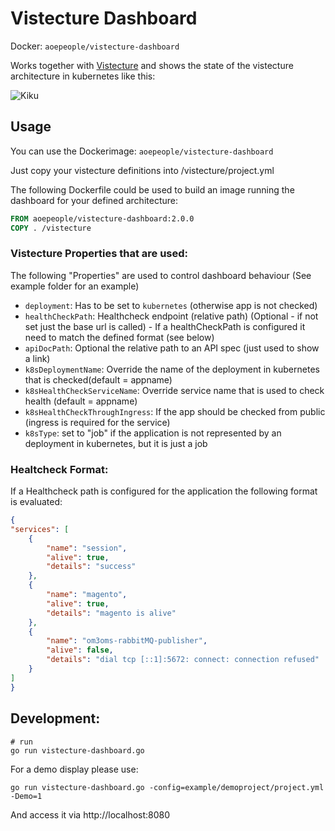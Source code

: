# Vistecture Dashboard

Docker: `aoepeople/vistecture-dashboard`

Works together with [Vistecture](https://github.com/aoepeople/vistecture) and shows the state of the vistecture architecture in kubernetes like this:

![Kiku](screenshot.jpg)


## Usage ##

You can use the Dockerimage: `aoepeople/vistecture-dashboard`

Just copy your vistecture definitions into /vistecture/project.yml

The following Dockerfile could be used to build an image running the dashboard for your defined architecture:

```dockerfile
FROM aoepeople/vistecture-dashboard:2.0.0
COPY . /vistecture

```

### Vistecture Properties that are used:
The following "Properties" are used to control dashboard behaviour
(See example folder for an example)
- `deployment`: Has to be set to `kubernetes` (otherwise app is not checked)
- `healthCheckPath`: Healthcheck endpoint (relative path) (Optional - if not set just the base url is called) - If a healthCheckPath is configured it need to match the defined format (see below)
- `apiDocPath`: Optional the relative path to an API spec (just used to show a link)
- `k8sDeploymentName`: Override the name of the deployment in kubernetes that is checked(default = appname)
- `k8sHealthCheckServiceName`: Override service name that is used to check health (default = appname)
- `k8sHealthCheckThroughIngress`: If the app should be checked from public (ingress is required for the service)
- `k8sType`: set to "job" if the application is not represented by an deployment in kubernetes, but it is just a job

### Healtcheck Format:

If a Healthcheck path is configured for the application the following format is evaluated:

```json
{
"services": [
    {
        "name": "session",
        "alive": true,
        "details": "success"
    },
    {
        "name": "magento",
        "alive": true,
        "details": "magento is alive"
    },
    {
        "name": "om3oms-rabbitMQ-publisher",
        "alive": false,
        "details": "dial tcp [::1]:5672: connect: connection refused"
    }
]
}
```

## Development: ##

```
# run
go run vistecture-dashboard.go
```

For a demo display please use:
```
go run vistecture-dashboard.go -config=example/demoproject/project.yml -Demo=1
```

And access it via http://localhost:8080

